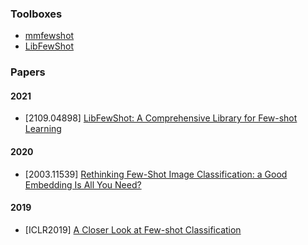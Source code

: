 ### Toolboxes
- [mmfewshot](https://github.com/open-mmlab/mmfewshot)
- [LibFewShot](https://github.com/RL-VIG/LibFewShot)

### Papers
#### 2021
- [2109.04898] [LibFewShot: A Comprehensive Library for Few-shot Learning](https://arxiv.org/abs/2109.04898)

#### 2020
- [2003.11539] [Rethinking Few-Shot Image Classification: a Good Embedding Is All You Need?](https://arxiv.org/abs/2003.11539)

#### 2019
- [ICLR2019] [A Closer Look at Few-shot Classification](https://arxiv.org/abs/1904.04232)
